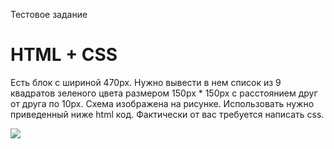 Тестовое задание
<h1>HTML + CSS</h1>
<p>Есть блок с шириной 470px. Нужно вывести в нем список из 9 квадратов
зеленого цвета размером 150px * 150px с расстоянием друг от друга по 10px.
Схема изображена на рисунке. Использовать нужно приведенный ниже html
код. Фактически от вас требуется написать css.</p>
<img src="https://i.gyazo.com/ebec8df1238aa4cb269e0cd6a7f7244c.png">